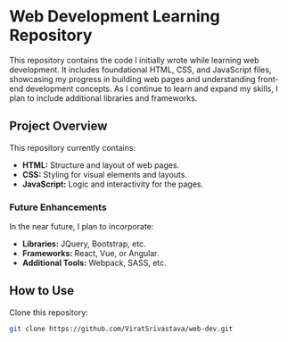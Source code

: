 # Web Development Learning Repository

This repository contains the code I initially wrote while learning web development. It includes foundational HTML, CSS, and JavaScript files, showcasing my progress in building web pages and understanding front-end development concepts. As I continue to learn and expand my skills, I plan to include additional libraries and frameworks.

## Project Overview

This repository currently contains:

- **HTML:** Structure and layout of web pages.
- **CSS:** Styling for visual elements and layouts.
- **JavaScript:** Logic and interactivity for the pages.

### Future Enhancements

In the near future, I plan to incorporate:

- **Libraries:** JQuery, Bootstrap, etc.
- **Frameworks:** React, Vue, or Angular.
- **Additional Tools:** Webpack, SASS, etc.

## How to Use
Clone this repository:
   ```bash
   git clone https://github.com/ViratSrivastava/web-dev.git
  ```
